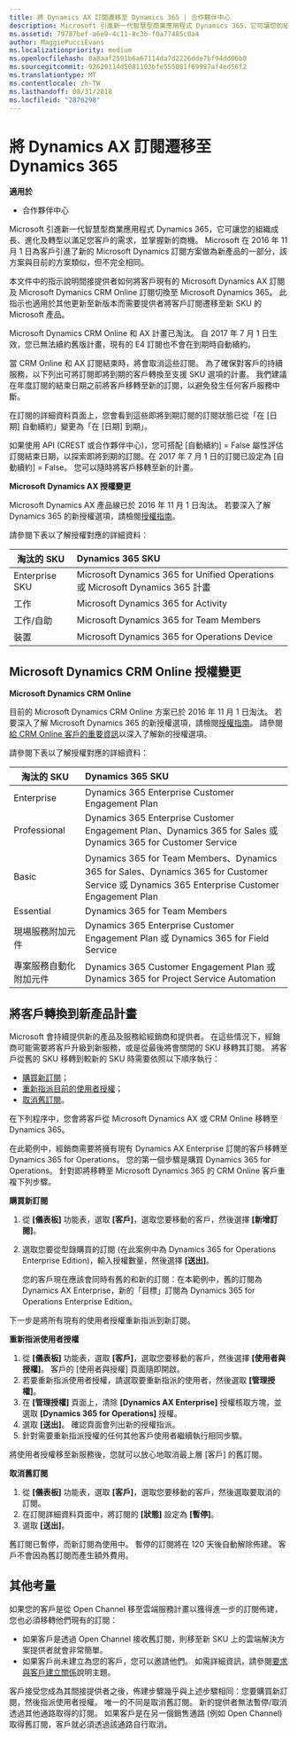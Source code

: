 ```yaml
---
title: 將 Dynamics AX 訂閱遷移至 Dynamics 365 | 合作夥伴中心
description: Microsoft 引進新一代智慧型商業應用程式 Dynamics 365，它可讓您的組織成長、進化及轉型以滿足您客戶的需求，並掌握新的商機。
ms.assetid: 79787bef-a6e9-4c11-8c3b-f0a77485c0a4
author: MaggiePucciEvans
ms.localizationpriority: medium
ms.openlocfilehash: 8a8aaf2591b6a67114da7d2226dde7bf94dd06b0
ms.sourcegitcommit: 92629114d5081103bfe555081f69997af4ed56f2
ms.translationtype: MT
ms.contentlocale: zh-TW
ms.lasthandoff: 08/31/2018
ms.locfileid: "2876298"
---
```

# <a name="migrate-dynamics-ax-subscriptions-to-dynamics-365"></a>將 Dynamics AX 訂閱遷移至 Dynamics 365

**適用於**

-  合作夥伴中心

Microsoft 引進新一代智慧型商業應用程式 Dynamics 365，它可讓您的組織成長、進化及轉型以滿足您客戶的需求，並掌握新的商機。 Microsoft 在 2016 年 11 月 1 日為客戶引進了新的 Microsoft Dynamics 訂閱方案做為新產品的一部分，該方案與目前的方案類似，但不完全相同。

本文件中的指示說明間接提供者如何將客戶現有的 Microsoft Dynamics AX 訂閱及 Microsoft Dymanics CRM Online 訂閱切換至 Microsoft Dynamics 365。 此指示也適用於其他更新至新版本而需要提供者將客戶訂閱遷移至新 SKU 的 Microsoft 產品。

Microsoft Dynamics CRM Online 和 AX 計畫已淘汰。  自 2017 年 7 月 1 日生效，您已無法續約舊版計畫，現有的 E4 訂閱也不會在到期時自動續約。

當 CRM Online 和 AX 訂閱結束時，將會取消這些訂閱。 為了確保對客戶的持續服務，以下列出可將訂閱即將到期的客戶轉換至支援 SKU 選項的計畫。 我們建議在年度訂閱的結束日期之前將客戶移轉至新的訂閱，以避免發生任何客戶服務中斷。 

在訂閱的詳細資料頁面上，您會看到這些即將到期訂閱的訂閱狀態已從「在 [日期] 自動續約」變更為「在 [日期] 到期」。 

如果使用 API (CREST 或合作夥伴中心)，您可搭配 [自動續約] = False 屬性評估訂閱結束日期，以探索即將到期的訂閱。在 2017 年 7 月 1 日的訂閱已設定為 [自動續約] = False。 您可以隨時將客戶移轉至新的計畫。 

**Microsoft Dynamics AX 授權變更**

Microsoft Dynamics AX 產品線已於 2016 年 11 月 1 日淘汰。 若要深入了解 Dynamics 365 的新授權選項，請檢閱[授權指南](http://download.microsoft.com/documents/dynamics/pricing/Dynamics_365_Enterprise_edition_Licensing_Guide.pdf)。

 請參閱下表以了解授權對應的詳細資料：

|**淘汰的 SKU**   |**Dynamics 365 SKU**   |
|-------------------|:----------------------|
|Enterprise SKU|Microsoft Dynamics 365 for Unified Operations 或 Microsoft Dynamics 365 計畫 |
|工作|Microsoft Dynamics 365 for Activity
|工作/自助|Microsoft Dynamics 365 for Team Members|
|裝置|Microsoft Dynamics 365 for Operations Device|

## <a name="microsoft-dynamics-crm-online-licensing-changes"></a>Microsoft Dynamics CRM Online 授權變更 

**Microsoft Dynamics CRM Online**

目前的 Microsoft Dynamics CRM Online 方案已於 2016 年 11 月 1 日淘汰。 若要深入了解 Microsoft Dynamics 365 的新授權選項，請檢閱[授權指南](http://download.microsoft.com/documents/dynamics/pricing/Dynamics_365_Enterprise_edition_Licensing_Guide.pdf)。 請參閱 [給 CRM Online 客戶的重要資訊](https://go.microsoft.com/fwlink/?linkid=831667)以深入了解新的授權選項。

請參閱下表以了解授權對應的詳細資料：

|**淘汰的 SKU**   |**Dynamics 365 SKU**   |
|-------------------|:----------------------|
|Enterprise|Dynamics 365 Enterprise Customer Engagement Plan |
|Professional|Dynamics 365 Enterprise Customer Engagement Plan、Dynamics 365 for Sales 或 Dynamics 365 for Customer Service|
|Basic|Dynamics 365 for Team Members、Dynamics 365 for Sales、Dynamics 365 for Customer Service 或 Dynamics 365 Enterprise Customer Engagement Plan|
|Essential|Dynamics 365 for Team Members|
|現場服務附加元件|Dynamics 365 Enterprise Customer Engagement Plan 或 Dynamics 365 for Field Service|
|專案服務自動化附加元件|Dynamics 365 Customer Engagement Plan 或 Dynamics 365 for Project Service Automation|



## <a name="transition-customers-to-new-product-plans"></a>將客戶轉換到新產品計畫


Microsoft 會持續提供新的產品及服務給經銷商和提供者。 在這些情況下，經銷商可能需要將客戶升級到新服務，或是從最後將會關閉的 SKU 移轉其訂閱。 將客戶從舊的 SKU 移轉到較新的 SKU 時需要依照以下順序執行：

-   [購買新訂閱](#manual-subscription-migration-purchasenewsubsc)；
-   [重新指派目前的使用者授權](#manual-subscription-migration-reassignlicenses)；
-   [取消舊訂閱](#manual-subscription-migration-cancelsubscriptions)。

在下列程序中，您會將客戶從 Microsoft Dynamics AX 或 CRM Online 移轉至 Dynamics 365。

在此範例中，經銷商需要將擁有現有 Dynamics AX Enterprise 訂閱的客戶移轉至 Dynamics 365 for Operations。 您的第一個步驟是購買 Dynamics 365 for Operations。  針對即將移轉至 Microsoft Dynamics 365 的 CRM Online 客戶重複下列步驟。

<a href="" id="purchasenewsubsc"></a>

**購買新訂閱**

1.  從 **\[儀表板\]** 功能表，選取 **\[客戶\]**，選取您要移動的客戶，然後選擇 **\[新增訂閱\]**。
2.  選取您要從型錄購買的訂閱 (在此案例中為 Dynamics 365 for Operations Enterprise Edition)，輸入授權數量，然後選擇 **\[送出\]**。

    您的客戶現在應該會同時有舊的和新的訂閱：在本範例中，舊的訂閱為 Dynamics AX Enterprise，新的「目標」訂閱為 Dynamics 365 for Operations Enterprise Edition。

<a href="" id="reassignlicenses"></a>下一步是將所有現有的使用者授權重新指派到新訂閱。

**重新指派使用者授權**

1.  從 **\[儀表板\]** 功能表，選取 **\[客戶\]**，選取您要移動的客戶，然後選擇 **\[使用者與授權\]**。 客戶的 \[使用者與授權\] 頁面隨即開啟。
2.  若要重新指派使用者授權，請選取要重新指派的使用者，然後選取 **\[管理授權\]**。
3.  在 **\[管理授權\]** 頁面上，清除 **\[Dynamics AX Enterprise\]** 授權核取方塊，並選取 **\[Dynamics 365 for Operations\]** 授權。
4.  選取 **\[送出\]**。 確認頁面會列出新的授權指派。
5.  針對需要重新指派授權的任何其他客戶使用者繼續執行相同步驟。

<a href="" id="cancelsubscriptions"></a>將使用者授權移至新服務後，您就可以放心地取消最上層 \[客戶\] 的舊訂閱。

**取消舊訂閱**

1.  從 **\[儀表板\]** 功能表，選取 **\[客戶\]**，選取您要移動的客戶，然後選取要取消的訂閱。
2.  在訂閱詳細資料頁面中，將訂閱的 **\[狀態\]** 設定為 **\[暫停\]**。
3.  選取 **\[送出\]**。

舊訂閱已暫停，而新訂閱為使用中。 暫停的訂閱將在 120 天後自動解除佈建。 客戶不會因為舊訂閱而產生額外費用。

## <a name="additional-considerations"></a>其他考量


如果您的客戶是從 Open Channel 移至雲端服務計畫以獲得進一步的訂閱佈建，您也必須移轉他們現有的訂閱：

-   如果客戶是透過 Open Channel 接收舊訂閱，則移至新 SKU 上的雲端解決方案提供者就會非常簡單。
-   如果客戶尚未建立為您的客戶，您可以邀請他們。 如需詳細資訊，請參閱[要求與客戶建立關係](https://msdn.microsoft.com/en-us/library/partnercenter/mt750320.aspx)說明主題。

客戶接受您成為其間接提供者之後，佈建步驟幾乎與上述步驟相同：您要購買新訂閱，然後指派使用者授權。 唯一的不同是取消舊訂閱。 新的提供者無法暫停/取消透過其他通路取得的訂閱。 如果客戶是在另一個銷售通路 (例如 Open Channel) 取得舊訂閱，客戶就必須透過該通路自行取消。

 

 




